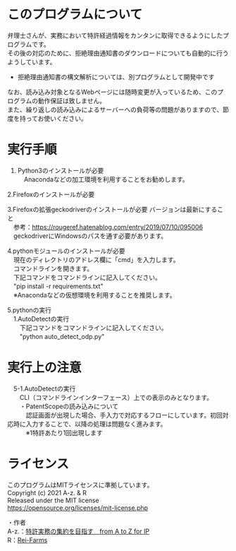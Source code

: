 # このプログラムについて
弁理士さんが、実務において特許経過情報をカンタンに取得できるようにしたプログラムです。  
その後の対応のために、拒絶理由通知書のダウンロードについても自動的に行うようしています。  
* 拒絶理由通知書の構文解析については、別プログラムとして開発中です  

なお、読み込み対象となるWebページには随時変更が入っているため、このプログラムの動作保証は致しません。  
また、繰り返しの読み込みによるサーバーへの負荷等の問題がありますので、節度を持ってお使いください。  
  
# 実行手順
1. Python3のインストールが必要  
　Anacondaなどの加工環境を利用することをお勧めします。  
  
2.Firefoxのインストールが必要  
  
3.Firefoxの拡張geckodriverのインストールが必要 バージョンは最新にすること  
　参考：https://rougeref.hatenablog.com/entry/2019/07/10/095006  
　geckodriverにWindowsのパスを通す必要があります。  
  
4.pythonモジュールのインストールが必要  
　現在のディレクトリのアドレス欄に「cmd」を入力します。  
　コマンドラインを開きます。  
　下記コマンドをコマンドラインに記入してください。  
　"pip install -r requirements.txt"  
　※Anacondaなどの仮想環境を利用することを推奨します。  
  
5.pythonの実行  
　1.AutoDetectの実行  
　　下記コマンドをコマンドラインに記入してください。  
　　"python auto_detect_odp.py"  
  
# 実行上の注意  
　5-1.AutoDetectの実行  
　　CLI（コマンドラインインターフェース）上での表示のみとなります。  
　　・PatentScopeの読み込みについて  
　　　認証画面が出現した場合、手入力で対応するフローにしています。初回対応時に入力することで、以降の処理は問題なく進みます。  
　　　※1特許あたり1回出現します  
  
# ライセンス
このプログラムはMITライセンスに準拠しています。  
Copyright (c) 2021 A-z. & R  
Released under the MIT license  
https://opensource.org/licenses/mit-license.php  
  
・作者  
A-z.：[特許実務の集約を目指す　from A to Z for IP](https://a2z4ip.hatenablog.com/)  
R：[Rei-Farms](http://rei-farms.jp/)  
